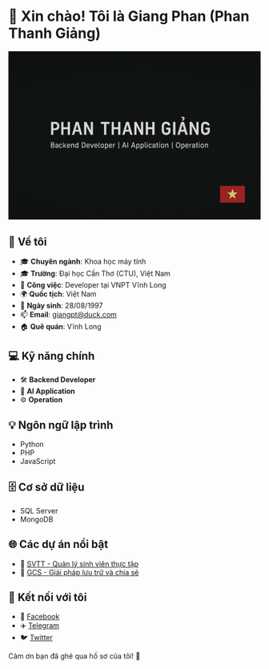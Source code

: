 # 👋 Xin chào! Tôi là Giang Phan (Phan Thanh Giảng)

![Profile Banner](giangpt.png) <!-- Nếu có banner, bạn có thể thay thế URL này -->

## 🚀 Về tôi
- 🎓 **Chuyên ngành**: Khoa học máy tính  
- 🎓 **Trường**: Đại học Cần Thơ (CTU), Việt Nam  
- 💼 **Công việc**: Developer tại VNPT Vĩnh Long  
- 🌍 **Quốc tịch**: Việt Nam  
- 🎉 **Ngày sinh**: 28/08/1997  
- 📫 **Email**: [giangpt@duck.com](mailto:giangpt@duck.com)  
- 🏠 **Quê quán**: Vĩnh Long

## 💻 Kỹ năng chính
- 🛠️ **Backend Developer**  
- 🤖 **AI Application**  
- ⚙️ **Operation**  

## 💡 Ngôn ngữ lập trình
- Python  
- PHP  
- JavaScript  

## 🗄️ Cơ sở dữ liệu
- SQL Server  
- MongoDB  

## 🌐 Các dự án nổi bật
- 🔗 [SVTT - Quản lý sinh viên thực tập](https://svtt.io.vn)  
- 🔗 [GCS - Giải pháp lưu trữ và chia sẻ](https://gcs.id.vn)

## 📱 Kết nối với tôi
- 📘 [Facebook](https://www.facebook.com/giangpt2808)  
- ✈️ [Telegram](https://t.me/giangisnotdev)  
- 🐦 [Twitter](https://www.twitter.com/giangpt2808)  

Cảm ơn bạn đã ghé qua hồ sơ của tôi! 🚀  
